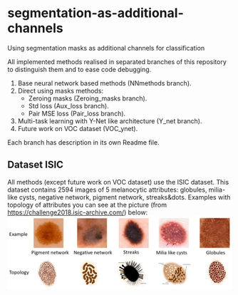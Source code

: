 # segmentation-as-additional-channels
Using segmentation masks as additional channels for classification

All implemented methods realised in separated branches of this repository to distinguish them and to ease code debugging.

1. Base neural network based methods (NNmethods branch).
2. Direct using masks methods:
   - Zeroing masks (Zeroing_masks branch).
   - Std loss (Aux_loss branch).
   - Pair MSE loss (Pair_loss branch).
2. Multi-task learning with Y-Net like architecture (Y_net branch).
4. Future work on VOC dataset (VOC_ynet).

Each branch has description in its own Readme file.

## Dataset ISIC
All methods (except future work on VOC dataset) use the ISIC dataset. This dataset contains 2594 images of 5 melanocytic attributes: globules, milia-like cysts, negative network, pigment network, streaks&dots. Examples with topology of attributes you can see at the picture (from https://challenge2018.isic-archive.com/) below:
![Alt text](pics/eng_ISIC.png)
